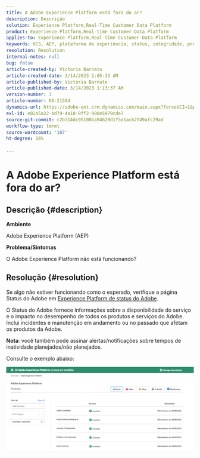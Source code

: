 ```yaml
---
title: A Adobe Experience Platform está fora do ar?
description: Descrição
solution: Experience Platform,Real-Time Customer Data Platform
product: Experience Platform,Real-time Customer Data Platform
applies-to: Experience Platform,Real-time Customer Data Platform
keywords: KCS, AEP, plataforma de experiência, status, integridade, problema, interrupção
resolution: Resolution
internal-notes: null
bug: false
article-created-by: Victoria Barnato
article-created-date: 3/14/2023 1:05:33 AM
article-published-by: Victoria Barnato
article-published-date: 3/14/2023 1:13:37 AM
version-number: 3
article-number: KA-21594
dynamics-url: https://adobe-ent.crm.dynamics.com/main.aspx?forceUCI=1&pagetype=entityrecord&etn=knowledgearticle&id=16201d51-04c2-ed11-83ff-6045bd006d92
exl-id: e02a5a22-bd79-4a18-8ff2-900e5979cde7
source-git-commit: c2b314dc95108ba94629d1f5e1acb2f49afc29ad
workflow-type: tm+mt
source-wordcount: '107'
ht-degree: 16%

---
```


# A Adobe Experience Platform está fora do ar?

## Descrição {#description}


<b>Ambiente</b>

Adobe Experience Platform (AEP)

<b>Problema/Sintomas</b>

O Adobe Experience Platform não está funcionando?


## Resolução {#resolution}


Se algo não estiver funcionando como o esperado, verifique a página Status do Adobe em [Experience Platform de status do Adobe](https://status.adobe.com/cloud/experience_platform#/).

O Status do Adobe fornece informações sobre a disponibilidade do serviço e o impacto no desempenho de todos os produtos e serviços do Adobe. Inclui incidentes e manutenção em andamento ou no passado que afetam os produtos da Adobe.

<b>Nota</b>: você também pode assinar alertas/notificações sobre tempos de inatividade planejados/não planejados.

Consulte o exemplo abaixo:

![](assets/dc4ebf6a-94b6-ed11-83fe-6045bd006a22.png)
